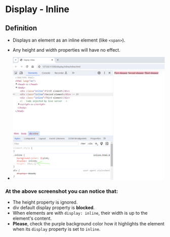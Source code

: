 # Display - Inline

## Definition

- Displays an element as an inline element (like `<span>`).
- Any height and width properties will have no effect.

- ![alt text](./display-inline-demo.png)

### At the above screenshot you can notice that:

- The height property is ignored.
- div default display property is **blocked**.
- When elements are with `display: inline`, their width is up to the element's content.
- **Please**, check the purple background color how it highlights the element when its `display` property is set to `inline`.
